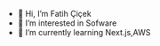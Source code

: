 - 👋 Hi, I’m Fatih Çiçek
- 👀 I’m interested in Sofware
- 🌱 I’m currently learning Next.js,AWS 

<!---
fatihcicek0/fatihcicek0 is a ✨ special ✨ repository because its `README.md` (this file) appears on your GitHub profile.
You can click the Preview link to take a look at your changes.
--->
